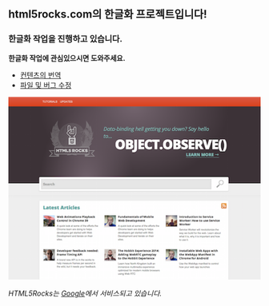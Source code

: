 ## html5rocks.com의 한글화 프로젝트입니다!
### 한글화 작업을 진행하고 있습니다.

**한글화 작업에 관심있으시면 도와주세요.**

- [컨텐츠의 번역](https://github.com/cwdoh/www.html5rocks.com/wiki/%EB%B2%88%EC%97%AD-%EA%B0%80%EC%9D%B4%EB%93%9C)
- [파일 및 버그 수정](https://github.com/html5rocks/www.html5rocks.com/issues)

[![HTML5Rocks Screenshot](https://github.com/html5rocks/www.html5rocks.com/raw/master/static/images/screenshots/landing_page.png)](http://www.html5rocks.com)

*HTML5Rocks는 [Google](https://github.com/google)에서 서비스되고 있습니다.*
